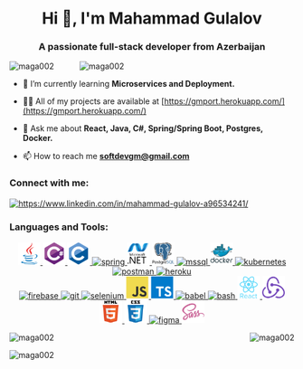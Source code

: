 <h1 align="center">Hi 👋, I'm Mahammad Gulalov</h1>
<h3 align="center">A passionate full-stack developer from Azerbaijan</h3>
<div style="display-flex;">
 <img align="right" style="width:380px;" style="border-radius:20px;" src="https://lh3.googleusercontent.com/-aT9vJTmiPVk/X9OD0PKtRbI/AAAAAAAAAoo/CoOzSONsJhMJN73MXc9NySP_SodvEVqmwCLcBGAsYHQ/h1200/programming.gif" alt="maga002" />
<p align="left"> <img src="https://komarev.com/ghpvc/?username=maga002&label=Profile%20views&color=0e75b6&style=flat" alt="maga002" /> </p>

- 🌱 I’m currently learning **Microservices and Deployment.**

- 👨‍💻 All of my projects are available at [https://gmport.herokuapp.com/](https://gmport.herokuapp.com/)

- 💬 Ask me about **React, Java, C#, Spring/Spring Boot, Postgres, Docker.**

- 📫 How to reach me **softdevgm@gmail.com**

</div>

<h3 align="left">Connect with me:</h3>
<p align="left">
<a href="https://linkedin.com/in/https://www.linkedin.com/in/mahammad-gulalov-a96534241/" target="blank"><img align="center" src="https://raw.githubusercontent.com/rahuldkjain/github-profile-readme-generator/master/src/images/icons/Social/linked-in-alt.svg" alt="https://www.linkedin.com/in/mahammad-gulalov-a96534241/" height="30" width="40" /></a>
</p>

<h3 align="left">Languages and Tools:</h3>

<p align="center"> 
<a href="https://www.java.com" target="_blank" rel="noreferrer"> 
  <img src="https://raw.githubusercontent.com/devicons/devicon/master/icons/java/java-original.svg" alt="java" width="40" height="40"/> </a> 
 <a href="https://www.w3schools.com/cs/" target="_blank" rel="noreferrer"> 
  <img src="https://raw.githubusercontent.com/devicons/devicon/master/icons/csharp/csharp-original.svg" alt="csharp" width="40" height="40"/> </a> 
  <a href="https://www.cprogramming.com/" target="_blank" rel="noreferrer"> 
  <img src="https://raw.githubusercontent.com/devicons/devicon/master/icons/c/c-original.svg" alt="c" width="40" height="40"/> </a> 
  <a href="https://spring.io/" target="_blank" rel="noreferrer"> 
  <img src="https://www.vectorlogo.zone/logos/springio/springio-icon.svg" alt="spring" width="40" height="40"/> </a> 
  <a href="https://dotnet.microsoft.com/" target="_blank" rel="noreferrer"> 
  <img src="https://raw.githubusercontent.com/devicons/devicon/master/icons/dot-net/dot-net-original-wordmark.svg" alt="dotnet" width="40" height="40"/> </a> 
  <a href="https://www.postgresql.org" target="_blank" rel="noreferrer"> 
  <img src="https://raw.githubusercontent.com/devicons/devicon/master/icons/postgresql/postgresql-original-wordmark.svg" alt="postgresql" width="40" height="40"/> </a>
 <a href="https://www.microsoft.com/en-us/sql-server" target="_blank" rel="noreferrer"> <img src="https://www.svgrepo.com/show/303229/microsoft-sql-server-logo.svg" alt="mssql" width="40" height="40"/> </a> 
  <a href="https://www.docker.com/" target="_blank" rel="noreferrer"> 
  <img src="https://raw.githubusercontent.com/devicons/devicon/master/icons/docker/docker-original-wordmark.svg" alt="docker" width="40" height="40"/> </a>
  <a href="https://kubernetes.io" target="_blank" rel="noreferrer"> 
  <img src="https://www.vectorlogo.zone/logos/kubernetes/kubernetes-icon.svg" alt="kubernetes" width="40" height="40"/> </a> 
  <a href="https://postman.com" target="_blank" rel="noreferrer"> 
 <img src="https://www.vectorlogo.zone/logos/getpostman/getpostman-icon.svg" alt="postman" width="40" height="40"/> </a> 
 <a href="https://heroku.com" target="_blank" rel="noreferrer"> 
 <img src="https://www.vectorlogo.zone/logos/heroku/heroku-icon.svg" alt="heroku" width="40" height="40"/> </a> 
 </br>
  <a href="https://firebase.google.com/" target="_blank" rel="noreferrer"> 
  <img src="https://www.vectorlogo.zone/logos/firebase/firebase-icon.svg" alt="firebase" width="40" height="40"/> </a> 
 <a href="https://git-scm.com/" target="_blank" rel="noreferrer"> <img src="https://www.vectorlogo.zone/logos/git-scm/git-scm-icon.svg" alt="git" width="40" height="40"/> </a> 
 <a href="https://www.selenium.dev" target="_blank" rel="noreferrer"> 
  <img src="https://raw.githubusercontent.com/detain/svg-logos/780f25886640cef088af994181646db2f6b1a3f8/svg/selenium-logo.svg" alt="selenium" width="40" height="40"/> </a> 
 <a href="https://developer.mozilla.org/en-US/docs/Web/JavaScript" target="_blank" rel="noreferrer"> 
  <img src="https://raw.githubusercontent.com/devicons/devicon/master/icons/javascript/javascript-original.svg" alt="javascript" width="40" height="40"/> </a> 
  <a href="https://www.typescriptlang.org/" target="_blank" rel="noreferrer"><img src="https://raw.githubusercontent.com/devicons/devicon/master/icons/typescript/typescript-original.svg" alt="typescript" width="40" height="40"/> </a>
 <a href="https://babeljs.io/" target="_blank" rel="noreferrer"><img src="https://www.vectorlogo.zone/logos/babeljs/babeljs-icon.svg" alt="babel" width="40" height="40"/> </a> 
   <a href="https://www.gnu.org/software/bash/" target="_blank" rel="noreferrer"><img src="https://www.vectorlogo.zone/logos/gnu_bash/gnu_bash-icon.svg" alt="bash" width="40" height="40"/> </a>   
   <a href="https://reactjs.org/" target="_blank" rel="noreferrer"> 
  <img src="https://raw.githubusercontent.com/devicons/devicon/master/icons/react/react-original-wordmark.svg" alt="react" width="40" height="40"/> </a> 
 <a href="https://redux.js.org" target="_blank" rel="noreferrer"> 
  <img src="https://raw.githubusercontent.com/devicons/devicon/master/icons/redux/redux-original.svg" alt="redux" width="40" height="40"/> </a>   
 <a href="https://www.w3.org/html/" target="_blank" rel="noreferrer"> 
  <img src="https://raw.githubusercontent.com/devicons/devicon/master/icons/html5/html5-original-wordmark.svg" alt="html5" width="40" height="40"/> </a> 
 <a href="https://www.w3schools.com/css/" target="_blank" rel="noreferrer"> 
  <img src="https://raw.githubusercontent.com/devicons/devicon/master/icons/css3/css3-original-wordmark.svg" alt="css3" width="40" height="40"/> </a> 
 <a href="https://www.figma.com/" target="_blank" rel="noreferrer"> 
  <img src="https://www.vectorlogo.zone/logos/figma/figma-icon.svg" alt="figma" width="40" height="40"/> </a> 
   <a href="https://sass-lang.com" target="_blank" rel="noreferrer"> 
  <img src="https://raw.githubusercontent.com/devicons/devicon/master/icons/sass/sass-original.svg" alt="sass" width="40" height="40"/> </a> 
 </p>
<p><img align="left" src="https://github-readme-stats.vercel.app/api/top-langs?username=maga002&show_icons=true&locale=en&layout=compact" alt="maga002" /></p>
<p>&nbsp;<img align="right" src="https://github-readme-stats.vercel.app/api?username=maga002&show_icons=true&locale=en" alt="maga002" /></p>

<p align="center"><img align="left" src="https://github-readme-streak-stats.herokuapp.com/?user=maga002&" alt="maga002" /></p>



